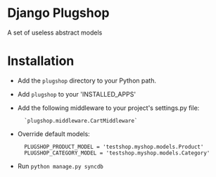 Django Plugshop
===============

A set of useless abstract models

Installation
============

* Add the `plugshop` directory to your Python path.

* Add `plugshop` to your 'INSTALLED_APPS'

* Add the following middleware to your project's settings.py file:

        `plugshop.middleware.CartMiddleware`

* Override default models:

        PLUGSHOP_PRODUCT_MODEL = 'testshop.myshop.models.Product'
        PLUGSHOP_CATEGORY_MODEL = 'testshop.myshop.models.Category'
    
* Run `python manage.py syncdb`